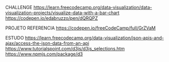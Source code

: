 CHALLENGE
https://learn.freecodecamp.org/data-visualization/data-visualization-projects/visualize-data-with-a-bar-chart
https://codepen.io/edabruzzo/pen/dQRQPZ

PROJETO REFERENCIA
https://codepen.io/freeCodeCamp/full/GrZVaM





ESTUDO
https://learn.freecodecamp.org/data-visualization/json-apis-and-ajax/access-the-json-data-from-an-api
https://www.tutorialspoint.com/d3js/d3js_selections.htm
https://www.npmjs.com/package/d3
